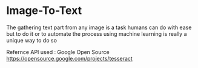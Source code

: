 # Image-To-Text

The gathering text part from any image is a task humans can do with ease but to do it or to automate the process using machine 
learning is really a unique way to do so 

Refernce API used : Google Open Source https://opensource.google.com/projects/tesseract
